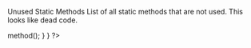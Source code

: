 Unused Static Methods
List of all static methods that are not used. This looks like dead code.

<?php

class Foo {
    // Those methods are used
    private function method() {}
    private static function staticMethod() {}

    // Those methods are not used
    private function unusedMethod() {}
    private static function staticUnusedMethod() {}
    
    public function bar() {
        self::staticMethod();
        $this->method();
    }
}

?>
